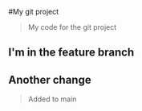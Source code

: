 #My git project 

>My code for the git project

## I'm in the feature branch

## Another change
> Added to main
